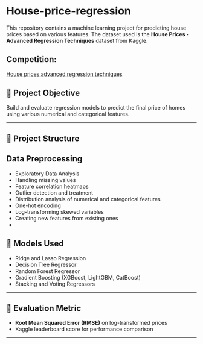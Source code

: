 # House-price-regression


This repository contains a machine learning project for predicting house prices based on various features. The dataset used is the **House Prices - Advanced Regression Techniques** dataset from Kaggle.


## Competition:

[House prices advanced regression techniques](https://www.kaggle.com/competitions/house-prices-advanced-regression-techniques)

## 📌 Project Objective

Build and evaluate regression models to predict the final price of homes using various numerical and categorical features.

---

## 📂 Project Structure

## Data Preprocessing
- Exploratory Data Analysis
- Handling missing values
- Feature correlation heatmaps
- Outlier detection and treatment
- Distribution analysis of numerical and categorical features
- One-hot encoding
- Log-transforming skewed variables
- Creating new features from existing ones
- 
## 🧠 Models Used

- Ridge and Lasso Regression
- Decision Tree Regressor
- Random Forest Regressor
- Gradient Boosting (XGBoost, LightGBM, CatBoost)
- Stacking and Voting Regressors

---

## 🧪 Evaluation Metric

- **Root Mean Squared Error (RMSE)** on log-transformed prices  
- Kaggle leaderboard score for performance comparison

---




